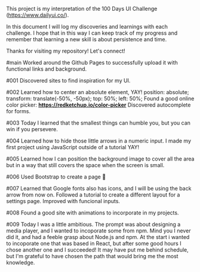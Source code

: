 This project is my interpretation of the 100 Days UI Challenge (https://www.dailyui.co/).

In this document I will log my discoveries and learnings with each challenge. I hope that in this way I can keep track of my progress and remember that learning a new skill is about persistence and time.

Thanks for visiting my repository! Let's connect!

#main
Worked around the Github Pages to successfully upload it with functional links and background.

#001
Discovered sites to find inspiration for my UI.

#002
Learned how to center an absolute element, YAY!
    position: absolute;
    transform: translate(-50%, -50px);
    top: 50%;
    left: 50%;
Found a good online color picker: **https://redketchup.io/color-picker**
Discovered autocomplete for forms.

#003
Today I learned that the smallest things can humble you, but you can win if you persevere.

#004 
Learned how to hide those little arrows in a numeric input.
I made my first project using JavaScript outside of a tutorial YAY!

#005 
Learned how I can position the background image to cover all the area but in a way that still covers the space when the screen is small.

#006
Used Bootstrap to create a page 🙌

#007 
Learned that Google fonts also has icons, and I will be using the back arrow from now on.
Followed a tutorial to create a different layout for a settings page. Improved with funcional inputs.

#008
Found a good site with animations to incorporate in my projects.

#009
Today I was a little ambitious. The prompt was about designing a media player, and I wanted to incoporate some from npm. Mind you I never did it, and had a feeble grasp about Node.js and npm. At the start i wanted to incoporate one that was based in React, but after some good hours I chose another one and I succeeded! It may have put me behind schedule, but I'm grateful to have chosen the path that would bring me the most knowledge.
